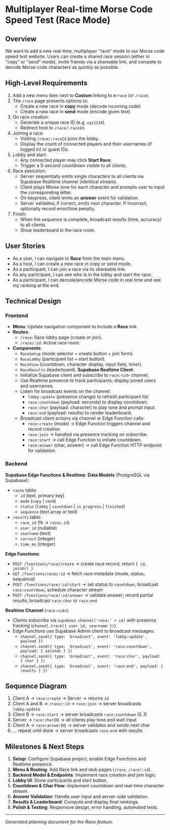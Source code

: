 # Multiplayer Real-time Morse Code Speed Test (Race Mode)

## Overview
We want to add a new real-time, multiplayer "race" mode to our Morse code speed test website. Users can create a shared race session (either in "copy" or "send" mode), invite friends via a shareable link, and compete to decode Morse code characters as quickly as possible.

## High-Level Requirements
1. Add a new menu item next to **Custom** linking to `#/race` (or `/race`).
2. The `/race` page presents options to:
   - Create a new race in **copy** mode (decode incoming code)
   - Create a new race in **send** mode (encode given text)
3. On race creation:
   - Generate a unique race ID (e.g. `xyz1234`).
   - Redirect host to `/race/:raceId`.
4. Joining a race:
   - Visiting `/race/:raceId` joins the lobby.
   - Display the count of connected players and their usernames (if logged in) or guest IDs.
5. Lobby and start:
   - Any connected player may click **Start Race**.
   - Trigger a 5-second countdown visible to all clients.
6. Race execution:
   - Server sequentially emits single characters to all clients via Supabase Realtime channel (identical stream).
   - Client plays Morse tone for each character and prompts user to input the corresponding letter.
   - On keypress, client emits an **answer** event for validation.
   - Server validates; if correct, emits next character. If incorrect, optionally record error/time penalty.
7. Finish:
   - When the sequence is complete, broadcast results (time, accuracy) to all clients.
   - Show leaderboard in the race room.

## User Stories
- As a user, I can navigate to **Race** from the main menu.
- As a host, I can create a new race in copy or send mode.
- As a participant, I can join a race via its shareable link.
- As any participant, I can see who is in the lobby and start the race.
- As a participant, I can decode/encode Morse code in real time and see my ranking at the end.

## Technical Design

### Frontend
- **Menu**: Update navigation component to include a **Race** link.
- **Routes**:
  - `/race`: Race lobby page (create or join).
  - `/race/:id`: Active race room.
- **Components**:
  - `RaceSetup` (mode selector + create button + join form).
  - `RaceLobby` (participant list + start button).
  - `RaceView` (countdown, character display, input field, timer).
  - `RaceResults` (leaderboard).
**Supabase Realtime Client**:
  - Initialize Supabase client and subscribe to `race:<id>` channel.
  - Use Realtime presence to track participants; display joined users and usernames.
  - Listen for broadcast events on the channel:
    - `lobby:update` (presence change) to refresh participant list.
    - `race:countdown` (payload: seconds) to display countdown.
    - `race:char` (payload: character) to play tone and prompt input.
    - `race:end` (payload: results) to render leaderboard.
  - Broadcast client actions via channel or Edge Function calls:
    - `race:create` (mode) -> Edge Function triggers channel and record creation.
    - `race:join` -> handled via presence tracking on subscribe.
    - `race:start` -> call Edge Function to initiate countdown.
    - `race:answer` (char, answer) -> call Edge Function HTTP endpoint for validation.

### Backend
**Supabase Edge Functions & Realtime**:
**Data Models** (PostgreSQL via Supabase):
  - `races` table:
    - `id` (text, primary key)
    - `mode` (`copy` | `send`)
    - `status` (`lobby` | `countdown` | `in_progress` | `finished`)
    - `sequence` (text array or text)
  - `results` table:
    - `race_id` (fk → `races.id`)
    - `user_id` (nullable)
    - `username` (text)
    - `correct` (integer)
    - `time_ms` (integer)

**Edge Functions**:
  - `POST /functions/race/create` → create race record, return `{ id, joinUrl }`
  - `GET /functions/race/:id` → fetch race metadata (mode, status, sequence)
  - `POST /functions/race/:id/start` → set status to `countdown`, broadcast `race:countdown`, schedule character stream
  - `POST /functions/race/:id/answer` → validate answer; record partial results; broadcast `race:char` or `race:end`

**Realtime Channel** (`race:<id>`):
  - Clients subscribe via `supabase.channel('race:' + id)` with presence tracking (`channel.track({ user_id, username })`).
  - Edge Functions use Supabase Admin client to broadcast messages:
    - `channel.send({ type: 'broadcast', event: 'lobby:update', payload })`
    - `channel.send({ type: 'broadcast', event: 'race:countdown', payload: { seconds } })`
    - `channel.send({ type: 'broadcast', event: 'race:char', payload: { char } })`
    - `channel.send({ type: 'broadcast', event: 'race:end', payload: { results } })`

## Sequence Diagram
1. Client A → `race:create` → Server → returns `id`
2. Client A and B → `/race/:id` → `race:join` → server broadcasts `lobby:update`
3. Client B → `race:start` → server broadcasts `race:countdown` (5..1)
4. Server → `race:char`(`H`) → all clients play tone and wait input
5. Client A → `race:answer`(`H`) → server validates and sends next char
6. ... repeat until done → server broadcasts `race:end` with results

## Milestones & Next Steps
1. **Setup**: Configure Supabase project, enable Edge Functions and Realtime presence.
2. **Menu & Routing**: Add Race link and stub pages (`/race`, `/race/:id`).
3. **Backend Model & Endpoints**: Implement race creation and join logic.
4. **Lobby UI**: Show participants and start button.
5. **Countdown & Char Flow**: Implement countdown and real-time character stream.
6. **Answer Validation**: Handle user input and server-side validation.
7. **Results & Leaderboard**: Compute and display final rankings.
8. **Polish & Testing**: Responsive design, error handling, automated tests.

---
_Generated planning document for the Race feature._